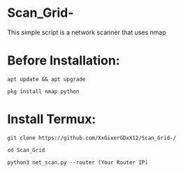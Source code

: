 # Scan_Grid-

This simple script is a network scanner that uses nmap 

# Before Installation: 

```
apt update && apt upgrade
```
```
pkg install nmap python
```

# Install Termux:

```
git clone https://github.com/XxGixerGDxX12/Scan_Grid-/
```

```
cd Scan_Grid
```

```
python3 net_scan.py --router (Your Router IP)
```

